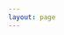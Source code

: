 ```yaml
---
layout: page
---
```


<script lang="ts" setup>
import navigation from '../../.vitepress/views/navigation.vue';
</script>

<navigation 
    uid="48a68f91-784c-4f66-a572-e9c6e1df5d56"
    :superlink="[
        {
          uuid:'8623033a-a82b-4a8c-a8c0-d33bd9809945',
          title: '阿里云',
          icon: '/images/aliyun.ico',
          href: 'https://www.aliyun.com/',
          description: '上云就上阿里云'
        },
        {
          uuid:'59e82f89-0e2c-4fe5-8a45-6104030bb4d6',
          title: '腾讯云',
          icon: '/images/tencent.ico',
          href: 'https://cloud.tencent.com/',
          description: '产业智变 云启未来'
        },
        {
          uuid:'7f6e4798-ec45-4fe7-a99c-182d3615bd60',
          title: '公众号平台',
          icon: 'https://res.wx.qq.com/a/wx_fed/assets/res/NTI4MWU5.ico',
          href: 'https://mp.weixin.qq.com/',
          description: '公众号平台'
        },
        {
          uuid:'e5e374ce-2088-41fa-b0e8-5a0ea0699090',
          title: '公众号测试平台',
          icon: 'https://res.wx.qq.com/a/wx_fed/assets/res/NTI4MWU5.ico',
          href:
            'https://mp.weixin.qq.com/debug/cgi-bin/sandbox?t=sandbox/login',
          description: '公众号测试平台',
        },
        {
          uuid:'0dc8ac6c-0591-48a4-a695-95d0c620b482',
          title: '旷世FaceId',
          icon: 'https://assets.faceid.com/static/assets/favicon.ico',
          href: 'https://faceid.com/',
          description: '旷世FaceId后台'
        },
        {
          uuid:'82b6a457-af19-4e86-bfa4-b49f685db658',
          title: 'betaqr应用托管',
          icon: 'https://www.betaqr.com/favicon.ico',
          href: 'https://betaqr.com/apps',
          description: 'betaqr 原fir.im'
        }
    ]"
/>

<style>
.VPPage {
  padding: 0 20px;
}
</style>
